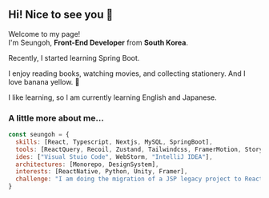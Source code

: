 ## Hi! Nice to see you 👋

Welcome to my page!
<br/>
I'm Seungoh, **Front-End Developer** from **South Korea**.

Recently, I started learning Spring Boot.

I enjoy reading books, watching movies, and collecting stationery. And I love banana yellow. 🍌

I like learning, so I am currently learning English and Japanese. 

### A little more about me...

```javascript
const seungoh = {
  skills: [React, Typescript, Nextjs, MySQL, SpringBoot],
  tools: [ReactQuery, Recoil, Zustand, Tailwindcss, FramerMotion, Storybook, Jest, JPA],
  ides: ["Visual Stuio Code", WebStorm, "IntelliJ IDEA"],
  architectures: [Monorepo, DesignSystem],
  interests: [ReactNative, Python, Unity, Framer],
  challenge: "I am doing the migration of a JSP legacy project to React."
}
```

<!--
Here are some ideas to get you started:

- 🔭 I’m currently working on ...
- 🌱 I’m currently learning ...
- 👯 I’m looking to collaborate on ...
- 🤔 I’m looking for help with ...
- 💬 Ask me about ...
- 📫 How to reach me: ...
- ⚡ Fun fact: ...
-->

